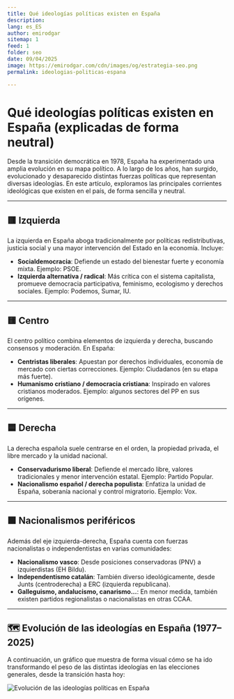 ```yaml
---
title: Qué ideologías políticas existen en España
description: 
lang: es_ES
author: emirodgar
sitemap: 1
feed: 1
folder: seo
date: 09/04/2025
image: https://emirodgar.com/cdn/images/og/estrategia-seo.png
permalink: ideologias-politicas-espana

---
```


# Qué ideologías políticas existen en España (explicadas de forma neutral)

Desde la transición democrática en 1978, España ha experimentado una amplia evolución en su mapa político. A lo largo de los años, han surgido, evolucionado y desaparecido distintas fuerzas políticas que representan diversas ideologías. En este artículo, exploramos las principales corrientes ideológicas que existen en el país, de forma sencilla y neutral.

---

## 🟥 Izquierda

La izquierda en España aboga tradicionalmente por políticas redistributivas, justicia social y una mayor intervención del Estado en la economía. Incluye:

- **Socialdemocracia**: Defiende un estado del bienestar fuerte y economía mixta. Ejemplo: PSOE.
- **Izquierda alternativa / radical**: Más crítica con el sistema capitalista, promueve democracia participativa, feminismo, ecologismo y derechos sociales. Ejemplo: Podemos, Sumar, IU.

---

## 🟨 Centro

El centro político combina elementos de izquierda y derecha, buscando consensos y moderación. En España:

- **Centristas liberales**: Apuestan por derechos individuales, economía de mercado con ciertas correcciones. Ejemplo: Ciudadanos (en su etapa más fuerte).
- **Humanismo cristiano / democracia cristiana**: Inspirado en valores cristianos moderados. Ejemplo: algunos sectores del PP en sus orígenes.

---

## 🟦 Derecha

La derecha española suele centrarse en el orden, la propiedad privada, el libre mercado y la unidad nacional.

- **Conservadurismo liberal**: Defiende el mercado libre, valores tradicionales y menor intervención estatal. Ejemplo: Partido Popular.
- **Nacionalismo español / derecha populista**: Enfatiza la unidad de España, soberanía nacional y control migratorio. Ejemplo: Vox.

---

## 🟩 Nacionalismos periféricos

Además del eje izquierda-derecha, España cuenta con fuerzas nacionalistas o independentistas en varias comunidades:

- **Nacionalismo vasco**: Desde posiciones conservadoras (PNV) a izquierdistas (EH Bildu).
- **Independentismo catalán**: También diverso ideológicamente, desde Junts (centroderecha) a ERC (izquierda republicana).
- **Galleguismo, andalucismo, canarismo...**: En menor medida, también existen partidos regionalistas o nacionalistas en otras CCAA.

---

## 🗺️ Evolución de las ideologías en España (1977–2025)

A continuación, un gráfico que muestra de forma visual cómo se ha ido transformando el peso de las distintas ideologías en las elecciones generales, desde la transición hasta hoy:

![Evolución de las ideologías políticas en España](ruta-al-grafico.png)